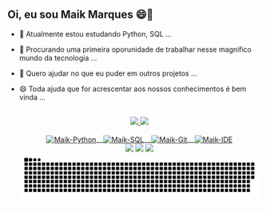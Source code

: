 ## Oi, eu sou Maik Marques 😄👋
- 🌱 Atualmente estou estudando Python, SQL ...
- 🔭 Procurando uma primeira oporunidade de trabalhar nesse magnífico mundo da tecnologia ...
- 👯 Quero ajudar no que eu puder em outros projetos ...
- 😄 Toda ajuda que for acrescentar aos nossos conhecimentos é bem vinda ...

  <br>
  <div align="center">
    <a href="https://github.com/Maik-M">
    <img height="120em" src="https://github-readme-stats.vercel.app/api?username=Maik-M&show_icons=true&theme=tokyonight&include_all_commits=true&count_private=true&hide_border=true"/>
    <img height="120em" src="https://github-readme-stats.vercel.app/api/top-langs/?username=Maik-M&layout=compact&langs_count=7&theme=tokyonight&hide_border=true"/>
  </div>
  
  <div align="center" style="display: inline_block"><br>
    <img align="center" alt="Maik-Python" height="35" width="35" src="https://cdn.jsdelivr.net/gh/devicons/devicon/icons/python/python-original.svg" />
    &ensp;
    <img align="center" alt="Maik-SQL" height="35" width="35" src="https://cdn.jsdelivr.net/gh/devicons/devicon/icons/mysql/mysql-original.svg" />
    &ensp;
    <img align="center" alt="Maik-Git" height="35" width="35" src="https://cdn.jsdelivr.net/gh/devicons/devicon/icons/git/git-original.svg" />
    &ensp;
    <img align="center" alt="Maik-IDE" height="35" width="35" src="https://cdn.jsdelivr.net/gh/devicons/devicon/icons/pycharm/pycharm-original.svg" />
  </div>
  
  <div align="center">
  <a href="https://instagram.com/_imaik" target="_blank"><img src="https://img.shields.io/badge/Instagram-E4405F?style=for-the-badge&logo=instagram&logoColor=white" target="_blank"></a>
  <a href = "mailto:maik.batista1@gmail.com"><img src="https://img.shields.io/badge/Gmail-D14836?style=for-the-badge&logo=gmail&logoColor=white" target="_blank"></a>
  <a href="https://www.linkedin.com/in/maik-m-a01507207/" target="_blank"><img src="https://img.shields.io/badge/LinkedIn-0077B5?style=for-the-badge&logo=linkedin&logoColor=white" target="_blank"></a> 
  </div
  
  ![Snake animation](https://github.com/Maik-M/Maik-M/blob/output/github-contribution-grid-snake.svg)
 
